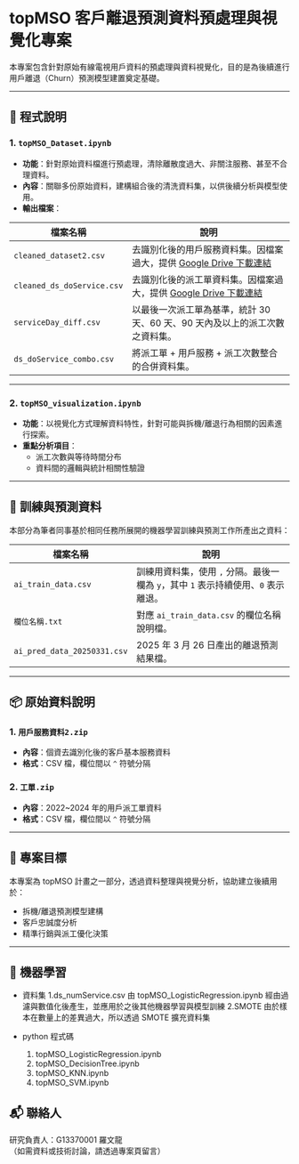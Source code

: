 # topMSO 客戶離退預測資料預處理與視覺化專案

本專案包含針對原始有線電視用戶資料的預處理與資料視覺化，目的是為後續進行用戶離退（Churn）預測模型建置奠定基礎。

---

## 📂 程式說明

### 1. `topMSO_Dataset.ipynb`

- **功能**：針對原始資料檔進行預處理，清除離散度過大、非關注服務、甚至不合理資料。
- **內容**：關聯多份原始資料，建構組合後的清洗資料集，以供後續分析與模型使用。
- **輸出檔案**：

| 檔案名稱              | 說明                                                                 |
|-----------------------|----------------------------------------------------------------------|
| `cleaned_dataset2.csv`     | 去識別化後的用戶服務資料集。因檔案過大，提供 [Google Drive 下載連結](https://drive.google.com/file/d/1YK3mAFEyT3nr9Qba7fbNOBz4u88KRyI1/view?usp=sharing) |
| `cleaned_ds_doService.csv` | 去識別化後的派工單資料集。因檔案過大，提供 [Google Drive 下載連結](https://drive.google.com/file/d/1YL82PAH9FkJwbzUo_LB3aAGyX5os70nq/view?usp=sharing) |
| `serviceDay_diff.csv`      | 以最後一次派工單為基準，統計 30 天、60 天、90 天內及以上的派工次數之資料集。 |
| `ds_doService_combo.csv`   | 將派工單 + 用戶服務 + 派工次數整合的合併資料集。                           |

---

### 2. `topMSO_visualization.ipynb`

- **功能**：以視覺化方式理解資料特性，針對可能與拆機/離退行為相關的因素進行探索。
- **重點分析項目**：
  - 派工次數與等待時間分布
  - 資料間的邏輯與統計相關性驗證

---

## 🧠 訓練與預測資料

本部分為筆者同事基於相同任務所展開的機器學習訓練與預測工作所產出之資料：

| 檔案名稱                    | 說明 |
|-----------------------------|------|
| `ai_train_data.csv`         | 訓練用資料集，使用 `,` 分隔。最後一欄為 `y`，其中 `1` 表示持續使用、`0` 表示離退。 |
| `欄位名稱.txt`              | 對應 `ai_train_data.csv` 的欄位名稱說明檔。 |
| `ai_pred_data_20250331.csv` | 2025 年 3 月 26 日產出的離退預測結果檔。 |

---

## 📦 原始資料說明

### 1. `用戶服務資料2.zip`
- **內容**：個資去識別化後的客戶基本服務資料
- **格式**：CSV 檔，欄位間以 `^` 符號分隔

### 2. `工單.zip`
- **內容**：2022~2024 年的用戶派工單資料
- **格式**：CSV 檔，欄位間以 `^` 符號分隔

---

## 📌 專案目標

本專案為 topMSO 計畫之一部分，透過資料整理與視覺分析，協助建立後續用於：
- 拆機/離退預測模型建構
- 客戶忠誠度分析
- 精準行銷與派工優化決策

---

## 📌 機器學習

- 資料集
  1.ds_numService.csv
    由 topMSO_LogisticRegression.ipynb 經由過濾與數值化後產生，並應用於之後其他機器學習與模型訓練
  2.SMOTE
    由於樣本在數量上的差異過大，所以透過 SMOTE 擴充資料集
  
- python 程式碼
  1. topMSO_LogisticRegression.ipynb
  2. topMSO_DecisionTree.ipynb
  3. topMSO_KNN.ipynb
  4. topMSO_SVM.ipynb

## 📬 聯絡人

研究負責人：G13370001 羅文龍  
（如需資料或技術討論，請透過專案頁留言）

